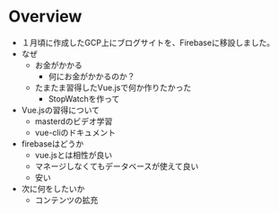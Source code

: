 # Overview
- １月頃に作成したGCP上にブログサイトを、Firebaseに移設しました。
- なぜ
  - お金がかかる
    - 何にお金がかかるのか？
  - たまたま習得したVue.jsで何か作りたかった
    - StopWatchを作って
- Vue.jsの習得について
  - masterdのビデオ学習
  - vue-cliのドキュメント
- firebaseはどうか
  - vue.jsとは相性が良い
  - マネージしなくてもデータベースが使えて良い
  - 安い
- 次に何をしたいか
  - コンテンツの拡充